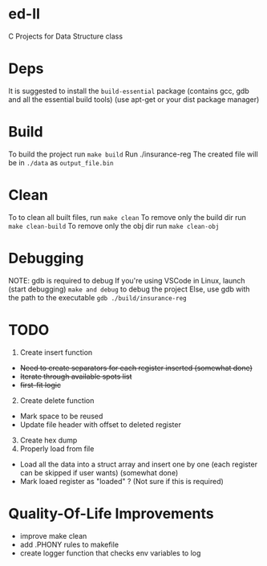 # ed-II
C Projects for Data Structure class

# Deps
It is suggested to install the `build-essential` package (contains gcc, gdb and all the essential build tools) (use apt-get or your dist package manager)

# Build
To build the project run `make build`
Run ./insurance-reg
The created file will be in `./data` as `output_file.bin`

# Clean
To to clean all built files, run `make clean`
To remove only the build dir run `make clean-build` 
To remove only the obj dir run `make clean-obj`

# Debugging
NOTE: gdb is required to debug
If you're using VSCode in Linux, launch (start debugging) `make and debug` to debug the project
Else, use gdb with the path to the executable `gdb ./build/insurance-reg`

# TODO
1. Create insert function
  - ~~Need to create separators for each register inserted (somewhat done)~~
  - ~~Iterate through available spots list~~
  - ~~first-fit logic~~
2. Create delete function
  - Mark space to be reused
  - Update file header with offset to deleted register
3. Create hex dump
4. Properly load from file
  - Load all the data into a struct array and insert one by one (each register can be skipped if user wants) (somewhat done)
  - Mark loaed register as "loaded" ? (Not sure if this is required)

# Quality-Of-Life Improvements
- improve make clean
- add .PHONY rules to makefile
- create logger function that checks env variables to log
